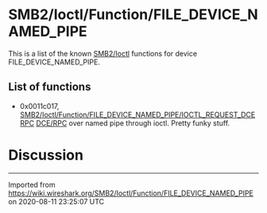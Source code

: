 # SMB2/Ioctl/Function/FILE\_DEVICE\_NAMED\_PIPE

This is a list of the known [SMB2/Ioctl](/SMB2/Ioctl) functions for device FILE\_DEVICE\_NAMED\_PIPE.

## List of functions

  - 0x0011c017, [SMB2/Ioctl/Function/FILE\_DEVICE\_NAMED\_PIPE/IOCTL\_REQUEST\_DCERPC](/SMB2/Ioctl/Function/FILE_DEVICE_NAMED_PIPE/IOCTL_REQUEST_DCERPC) [DCE/RPC](/DCE/RPC) over named pipe through ioctl. Pretty funky stuff.

# Discussion

---

Imported from https://wiki.wireshark.org/SMB2/Ioctl/Function/FILE_DEVICE_NAMED_PIPE on 2020-08-11 23:25:07 UTC
